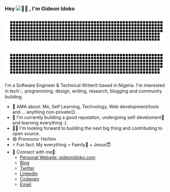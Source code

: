 ### Hey&nbsp;<img src="https://raw.githubusercontent.com/MartinHeinz/MartinHeinz/master/wave.gif" alt="👋🏽" width="22px" height="22px"> , I'm Gideon Idoko

![Gideon](gitartwork1.svg)

![Idoko](gitartwork3.svg)

I'm a Software Engineer & Technical Writer🤓 based in Nigeria. I'm interested in tech💡, programming, design, writing, research, blogging and community building.

- 💬 AMA about: Me, Self Learning, Technology, Web development/tools and ... anything non-private😉. 
- 💪 I'm currently building a good reputation, undergoing self-develoment🚀 and learning everything :).
- 👨‍💻 I'm looking forward to building the next big thing and  contributing to open source.
- 😄 Pronouns: He/him
- ⚡ Fun fact: My everything = Family🤞 + Jesus😇
- 🤝 Connect with me💙:
    - [Personal Website: gideonidoko.com](https://gideonidoko.com)
    - [Blog](https://gideonidoko.com/blog)
    - [Twitter](https://twitter.com/IamGideonIdoko)
    - [LinkedIn](https://linkedin.com/in/IamGideonIdoko)
    - [Codepen](https://codepen.io/IamGideonIdoko)
    - [Email](mailto:iamgideonidoko@gmail.com)
